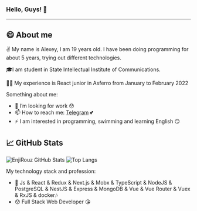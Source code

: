 ### Hello, Guys! 👋
<hr>

## 😄 About me 

✌️ My name is Alexey, I am 19 years old. I have been doing programming for about 5 years, trying out different technologies. 

🎓I am student in State Intellectual Institute of Communications.

👩‍💻 My experience is React junior in Asferro from January to February 2022

Something about me:

- 🌱 I’m looking for work 😯
- 📫 How to reach me: [Telegram](https://t.me/AlexMaster168) 💕
- ⚡️  I am interested in programming, swimming and learning English 😏

## 📈 GitHub Stats

![EnjiRouz GitHub Stats](https://github-readme-stats.vercel.app/api?username=AlexMaster168&count_private=true&hide=contribs&show_icons=true&theme=cobalt)
![Top Langs](https://github-readme-stats.vercel.app/api/top-langs/?username=AlexMaster168&count_private=true&hide=tsql&langs_count=7&theme=radical&layout=compact)

My technology stack and profession:

- 🤠 Js & React & Redux & Next.js & Mobx & TypeScript & NodeJS & PostgreSQL & NestJS & Express & MongoDB & Vue & Vue Router & Vuex & RxJS & docker🎶
- 😯 Full Stack Web Developer 😘
